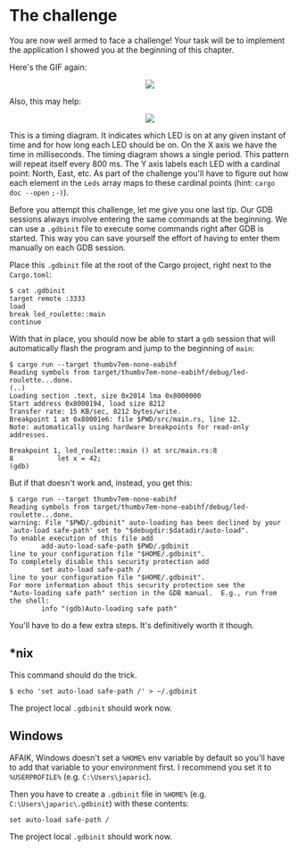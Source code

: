 # The challenge

You are now well armed to face a challenge! Your task will be to implement the application I showed
you at the beginning of this chapter.

Here's the GIF again:

<p align="center">
<img src="https://i.imgur.com/0k1r2Lc.gif">
</p>

Also, this may help:

<p align="center">
<img src="/assets/timing-diagram.png">
</p>

This is a timing diagram. It indicates which LED is on at any given instant of time and for how long
each LED should be on. On the X axis we have the time in milliseconds. The timing diagram shows a
single period. This pattern will repeat itself every 800 ms. The Y axis labels each LED with a
cardinal point: North, East, etc. As part of the challenge you'll have to figure out how each
element in the `Leds` array maps to these cardinal points (hint: `cargo doc --open` `;-)`).

Before you attempt this challenge, let me give you one last tip. Our GDB sessions always involve
entering the same commands at the beginning. We can use a `.gdbinit` file to execute some commands
right after GDB is started. This way you can save yourself the effort of having to enter them
manually on each GDB session.

Place this `.gdbinit` file at the root of the Cargo project, right next to the `Cargo.toml`:

``` console
$ cat .gdbinit
target remote :3333
load
break led_roulette::main
continue
```

With that in place, you should now be able to start a `gdb` session that will automatically flash
the program and jump to the beginning of `main`:

``` console
$ cargo run --target thumbv7em-none-eabihf
Reading symbols from target/thumbv7em-none-eabihf/debug/led-roulette...done.
(..)
Loading section .text, size 0x2014 lma 0x8000000
Start address 0x8000194, load size 8212
Transfer rate: 15 KB/sec, 8212 bytes/write.
Breakpoint 1 at 0x80001e6: file $PWD/src/main.rs, line 12.
Note: automatically using hardware breakpoints for read-only addresses.

Breakpoint 1, led_roulette::main () at src/main.rs:8
8           let x = 42;
(gdb)
```

But if that doesn't work and, instead, you get this:

``` console
$ cargo run --target thumbv7em-none-eabihf
Reading symbols from target/thumbv7em-none-eabihf/debug/led-roulette...done.
warning: File "$PWD/.gdbinit" auto-loading has been declined by your `auto-load safe-path' set to "$debugdir:$datadir/auto-load".
To enable execution of this file add
        add-auto-load-safe-path $PWD/.gdbinit
line to your configuration file "$HOME/.gdbinit".
To completely disable this security protection add
        set auto-load safe-path /
line to your configuration file "$HOME/.gdbinit".
For more information about this security protection see the
"Auto-loading safe path" section in the GDB manual.  E.g., run from the shell:
        info "(gdb)Auto-loading safe path"
```

You'll have to do a few extra steps. It's definitively worth it though.

## *nix

This command should do the trick.

``` console
$ echo 'set auto-load safe-path /' > ~/.gdbinit
```

The project local `.gdbinit` should work now.

## Windows

AFAIK, Windows doesn't set a `%HOME%` env variable by default so you'll have to add that variable to
your environment first. I recommend you set it to `%USERPROFILE%` (e.g. `C:\Users\japaric`).

Then you have to create a `.gdbinit` file in `%HOME%` (e.g.
`C:\Users\japaric\.gdbinit`) with these contents:

```
set auto-load safe-path /
```

The project local `.gdbinit` should work now.
